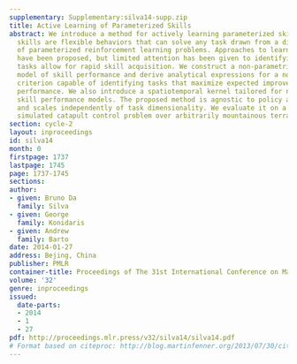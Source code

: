 ```yaml
---
supplementary: Supplementary:silva14-supp.zip
title: Active Learning of Parameterized Skills
abstract: We introduce a method for actively learning parameterized skills. Parameterized
  skills are flexible behaviors that can solve any task drawn from a distribution
  of parameterized reinforcement learning problems. Approaches to learning such skills
  have been proposed, but limited attention has been given to identifying which training
  tasks allow for rapid skill acquisition. We construct a non-parametric Bayesian
  model of skill performance and derive analytical expressions for a novel acquisition
  criterion capable of identifying tasks that maximize expected improvement in skill
  performance. We also introduce a spatiotemporal kernel tailored for non-stationary
  skill performance models. The proposed method is agnostic to policy and skill representation
  and scales independently of task dimensionality. We evaluate it on a non-linear
  simulated catapult control problem over arbitrarily mountainous terrains.
section: cycle-2
layout: inproceedings
id: silva14
month: 0
firstpage: 1737
lastpage: 1745
page: 1737-1745
sections: 
author:
- given: Bruno Da
  family: Silva
- given: George
  family: Konidaris
- given: Andrew
  family: Barto
date: 2014-01-27
address: Bejing, China
publisher: PMLR
container-title: Proceedings of The 31st International Conference on Machine Learning
volume: '32'
genre: inproceedings
issued:
  date-parts:
  - 2014
  - 1
  - 27
pdf: http://proceedings.mlr.press/v32/silva14/silva14.pdf
# Format based on citeproc: http://blog.martinfenner.org/2013/07/30/citeproc-yaml-for-bibliographies/
---
```

